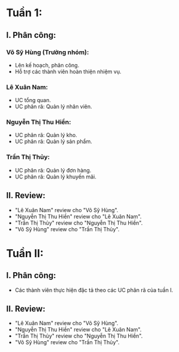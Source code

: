 # Tuần 1: 

## I. Phân công: 
### Võ Sỹ Hùng (Trưởng nhóm): 
- Lên kế hoạch, phân công.
- Hỗ trợ các thành viên hoàn thiện nhiệm vụ.

### Lê Xuân Nam: 
- UC tổng quan.
- UC phân rã: Quản lý nhân viên.

### Nguyễn Thị Thu Hiền: 
- UC phân rã: Quản lý kho.
- UC phân rã: Quản lý sản phẩm.

### Trần Thị Thủy: 
- UC phân rã: Quản lý đơn hàng.
- UC phân rã: Quản lý khuyến mãi. 

## II. Review: 
- "Lê Xuân Nam" review cho "Võ Sỹ Hùng". 
- "Nguyễn Thị Thu Hiền" review cho "Lê Xuân Nam".
- "Trần Thị Thủy" review cho "Nguyễn Thị Thu Hiền".
- "Võ Sỹ Hùng" review cho "Trần Thị Thủy".


 
# Tuần II: 
## I. Phân công: 
- Các thành viên thực hiện đặc tả theo các UC phân rã của tuần I. 

## II. Review: 
- "Lê Xuân Nam" review cho "Võ Sỹ Hùng". 
- "Nguyễn Thị Thu Hiền" review cho "Lê Xuân Nam".
- "Trần Thị Thủy" review cho "Nguyễn Thị Thu Hiền".
- "Võ Sỹ Hùng" review cho "Trần Thị Thủy".
